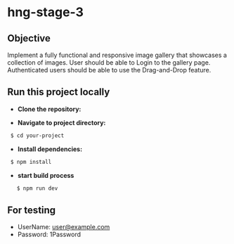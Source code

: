 # hng-stage-3

## Objective
Implement a fully functional and responsive image gallery that showcases a collection of images.
User should be able to Login to the gallery page. Authenticated users should be able to use the Drag-and-Drop feature.

## Run this project locally

- **Clone the repository:**

- **Navigate to project directory:**

```bash
 $ cd your-project
```

- **Install dependencies:**

```bash
 $ npm install
```

- **start build process**
```bash
   $ npm run dev
```
## For testing
- UserName: user@example.com
- Password: 1Password
